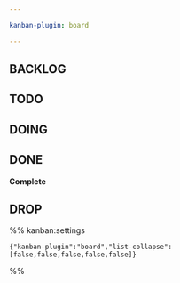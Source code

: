 ```yaml
---

kanban-plugin: board

---
```


## BACKLOG



## TODO



## DOING



## DONE

**Complete**


## DROP





%% kanban:settings
```
{"kanban-plugin":"board","list-collapse":[false,false,false,false,false]}
```
%%